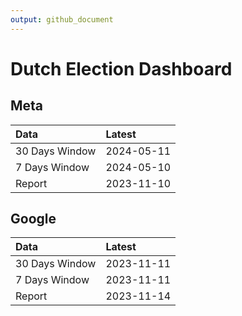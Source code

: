 ```yaml
---
output: github_document
---
```


# Dutch Election Dashboard



## Meta


|Data           |Latest     |
|:--------------|:----------|
|30 Days Window |2024-05-11 |
|7 Days Window  |2024-05-10 |
|Report         |2023-11-10 |

## Google


|Data           |Latest     |
|:--------------|:----------|
|30 Days Window |2023-11-11 |
|7 Days Window  |2023-11-11 |
|Report         |2023-11-14 |
